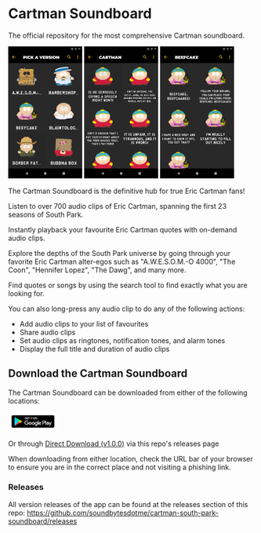 # Cartman Soundboard
The official repository for the most comprehensive Cartman soundboard.

<img src="assets/screenshots/pick-a-version.png" alt="Pick a Version" width="30%"/> <img src="assets/screenshots/cartman.png" alt="Cartman" width="30%"/> <img src="assets/screenshots/cartman-beefcake.png" alt="Cartman Beefcake" width="30%"/>

The Cartman Soundboard is the definitive hub for true Eric Cartman fans!

Listen to over 700 audio clips of Eric Cartman, spanning the first 23 seasons of South Park.

Instantly playback your favourite Eric Cartman quotes with on-demand audio clips.

Explore the depths of the South Park universe by going through your favorite Eric Cartman alter-egos such as "A.W.E.S.O.M.-O 4000", "The Coon", "Hennifer Lopez", "The Dawg", and many more.

Find quotes or songs by using the search tool to find exactly what you are looking for.

You can also long-press any audio clip to do any of the following actions:

-	Add audio clips to your list of favourites
-	Share audio clips
-	Set audio clips as ringtones, notification tones, and alarm tones
-	Display the full title and duration of audio clips

## Download the Cartman Soundboard

The Cartman Soundboard can be downloaded from either of the following locations:

<a href="https://play.google.com/store/apps/details?id=me.soundbytes.cartman_south_park_soundboard"><img src="assets/google-play-badge.png" width="20%" alt="Google Play Badge"></a>

Or through [Direct Download (v1.0.0)](https://github.com/soundbytesdotme/cartman-south-park-soundboard/releases/download/v1.0.0/cartman-south-park-soundboard-1.0.0.apk) via this repo's releases page

When downloading from either location, check the URL bar of your browser to ensure you are in the correct place and not visiting a phishing link.

### Releases

All version releases of the app can be found at the releases section of this repo: https://github.com/soundbytesdotme/cartman-south-park-soundboard/releases
